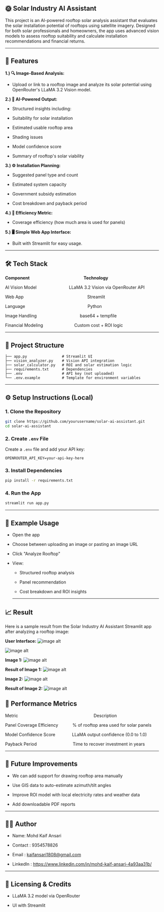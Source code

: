 
## 🌞 Solar Industry AI Assistant 

This project is an AI-powered rooftop solar analysis assistant that evaluates the solar installation potential of rooftops using satellite imagery. Designed for both solar professionals and homeowners, the app uses advanced vision models to assess rooftop suitability and calculate installation recommendations and financial returns.

---
## 📌 Features

**1.)  🔍 Image-Based Analysis:** 

  - Upload or link to a rooftop image and analyze its solar potential using OpenRouter's LLaMA 3.2 Vision model.

**2.)  🤖 AI-Powered Output:** 

 -  Structured insights including:

 - Suitability for solar installation

  - Estimated usable rooftop area

  - Shading issues

  - Model confidence score

  - Summary of rooftop's solar viability

**3.) ⚙️ Installation Planning:**

  - Suggested panel type and count

  - Estimated system capacity

  - Government subsidy estimation

  - Cost breakdown and payback period

**4.) 📏 Efficiency Metric:** 

  - Coverage efficiency (how much area is used for panels)

**5.) 🖥️ Simple Web App Interface:** 

  - Built with Streamlit for easy usage.

  ---
## 🛠️ Tech Stack

**Component**     &nbsp;   &nbsp;&nbsp;&nbsp;&nbsp;&nbsp;&nbsp;&nbsp;&nbsp;&nbsp;&nbsp;&nbsp;&nbsp;&nbsp;&nbsp;&nbsp;&nbsp;&nbsp;&nbsp;&nbsp;&nbsp;&nbsp;&nbsp;&nbsp;&nbsp;&nbsp;&nbsp;&nbsp;&nbsp;&nbsp;&nbsp;&nbsp;&nbsp;&nbsp;&nbsp;&nbsp;&nbsp;&nbsp;&nbsp;&nbsp;&nbsp;&nbsp;   **Technology** 

AI Vision Model &nbsp;&nbsp;&nbsp;&nbsp;&nbsp;&nbsp;&nbsp;&nbsp;&nbsp;&nbsp;&nbsp;&nbsp;&nbsp;&nbsp;&nbsp;&nbsp;&nbsp;&nbsp;&nbsp;&nbsp;&nbsp;&nbsp;&nbsp;&nbsp;&nbsp;     LLaMA 3.2 Vision via OpenRouter API

Web App  &nbsp; &nbsp; &nbsp; &nbsp; &nbsp; &nbsp; &nbsp; &nbsp; &nbsp; &nbsp; &nbsp; &nbsp; &nbsp; &nbsp; &nbsp; &nbsp; &nbsp; &nbsp; &nbsp; &nbsp; &nbsp; &nbsp; &nbsp; &nbsp; &nbsp; &nbsp;  Streamlit

Language &nbsp;   &nbsp;&nbsp;&nbsp;&nbsp;&nbsp;&nbsp;&nbsp;
&nbsp;&nbsp;&nbsp;&nbsp;&nbsp;&nbsp;&nbsp;&nbsp;&nbsp;&nbsp;&nbsp;&nbsp;&nbsp;&nbsp;&nbsp;&nbsp;&nbsp;&nbsp;&nbsp;&nbsp;&nbsp;&nbsp;&nbsp;&nbsp;&nbsp;&nbsp;&nbsp;&nbsp;&nbsp;&nbsp;&nbsp;&nbsp;&nbsp;&nbsp;&nbsp;&nbsp;&nbsp;&nbsp;&nbsp;&nbsp;&nbsp;Python

Image Handling &nbsp;&nbsp;&nbsp;&nbsp;&nbsp;&nbsp;&nbsp;&nbsp;&nbsp;&nbsp;&nbsp;&nbsp;&nbsp;&nbsp;&nbsp;&nbsp;&nbsp;&nbsp;&nbsp;&nbsp;&nbsp;&nbsp;&nbsp;&nbsp;&nbsp;&nbsp;&nbsp;&nbsp;&nbsp;&nbsp;&nbsp;&nbsp;&nbsp;&nbsp;&nbsp;base64 + tempfile

Financial Modeling &nbsp;&nbsp;&nbsp;&nbsp;&nbsp;&nbsp;&nbsp;&nbsp;&nbsp;&nbsp;&nbsp;&nbsp;&nbsp;&nbsp;&nbsp;&nbsp;&nbsp;&nbsp;&nbsp;&nbsp;&nbsp;&nbsp;&nbsp;&nbsp; Custom cost + ROI logic

---
## 📁 Project Structure

```
├── app.py                # Streamlit UI
├── vision_analyzer.py    # Vision API integration
├── solar_calculator.py   # ROI and solar estimation logic
├── requirements.txt      # Dependencies
├── .env                  # API key (not uploaded)
└── .env.example          # Template for environment variables
```

---
## ⚙️ Setup Instructions (Local)

### 1. Clone the Repository

```bash
git clone https://github.com/yourusername/solar-ai-assistant.git
cd solar-ai-assistant
```

### 2. Create `.env` File

Create a `.env` file and add your API key:

```env
OPENROUTER_API_KEY=your-api-key-here
```

### 3. Install Dependencies

```bash
pip install -r requirements.txt
```

### 4. Run the App

```bash
streamlit run app.py
```

---
## 📸 Example Usage

-  Open the app

- Choose between uploading an image or pasting an image URL

- Click "Analyze Rooftop"

- View:

  - Structured rooftop analysis

  - Panel recommendation

  - Cost breakdown and ROI insights


  ---
## 📈 Result

Here is a sample result from the Solar Industry AI Assistant Streamlit app after analyzing a rooftop image:

**User Interface:**
![image alt](https://github.com/Kaif2596/Solar-Industry-AI-Assistant-/blob/main/example_images/image%2001.png)

![image alt](https://github.com/Kaif2596/Solar-Industry-AI-Assistant-/blob/main/example_images/image%2002.png)

**Image 1:**
![image alt](https://github.com/Kaif2596/Solar-Industry-AI-Assistant-/blob/main/example_images/Trail%20A.png)

**Result of Image 1:**
![image alt](https://github.com/Kaif2596/Solar-Industry-AI-Assistant-/blob/main/example_images/Trail%20A%20(part%202).png)

**Image 2:**
![image alt](https://github.com/Kaif2596/Solar-Industry-AI-Assistant-/blob/main/example_images/Trail%20B.png)

**Result of Image 2:**
![image alt](https://github.com/Kaif2596/Solar-Industry-AI-Assistant-/blob/main/example_images/Trail%20B%20(part%202).png)


## 🧪 Performance Metrics

Metric  &nbsp; &nbsp; &nbsp; &nbsp; &nbsp; &nbsp; &nbsp; &nbsp; &nbsp; &nbsp; &nbsp; &nbsp; &nbsp; &nbsp; &nbsp; &nbsp; &nbsp; &nbsp; &nbsp; &nbsp; &nbsp; &nbsp; &nbsp; &nbsp; &nbsp; &nbsp; &nbsp; &nbsp; &nbsp; &nbsp; &nbsp; Description

Panel Coverage Efficiency &nbsp;&nbsp;&nbsp;&nbsp;&nbsp;&nbsp;&nbsp;&nbsp;&nbsp;&nbsp; % of rooftop area used for solar panels

Model Confidence Score &nbsp;&nbsp;&nbsp;&nbsp;&nbsp;&nbsp;&nbsp;&nbsp;&nbsp;&nbsp;&nbsp;&nbsp;  LLaMA output confidence (0.0 to 1.0)

Payback Period  &nbsp;&nbsp;&nbsp;&nbsp;&nbsp;&nbsp;&nbsp;&nbsp;&nbsp;&nbsp;&nbsp;&nbsp;&nbsp;&nbsp;&nbsp;&nbsp;&nbsp;&nbsp;&nbsp;&nbsp;&nbsp;&nbsp;&nbsp;&nbsp;&nbsp;&nbsp;&nbsp;&nbsp;  Time to recover investment in years


---
## 🔮 Future Improvements

- We can add support for drawing rooftop area manually

- Use GIS data to auto-estimate azimuth/tilt angles

- Improve ROI model with local electricity rates and weather data

- Add downloadable PDF reports


---
## 👨‍💻 Author

- Name: Mohd Kaif Ansari

- Contact : 9354578826

- Email : kaifansari1808@gmail.com

- LinkedIn : https://www.linkedin.com/in/mohd-kaif-ansari-4a93aa31b/


---
## 📄 Licensing & Credits

- LLaMA 3.2 model via OpenRouter

- UI with Streamlit
